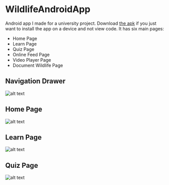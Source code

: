 # WildlifeAndroidApp
Android app I made for a university project. Download [the apk](https://github.com/jrich96/WildlifeAndroidApp/blob/master/app-debug.apk) if you just want to install the app on a device and not view code.  It has six main pages:
- Home Page
- Learn Page
- Quiz Page
- Online Feed Page
- Video Player Page
- Document Wildlife Page

## Navigation Drawer
![alt text](https://github.com/jrich96/WildlifeAndroidApp/blob/master/Screenshot4.png)

## Home Page
![alt text](https://github.com/jrich96/WildlifeAndroidApp/blob/master/Screenshot1.png)

## Learn Page
![alt text](https://github.com/jrich96/WildlifeAndroidApp/blob/master/Screenshot3.png)

## Quiz Page
![alt text](https://github.com/jrich96/WildlifeAndroidApp/blob/master/Screenshot2.png)
